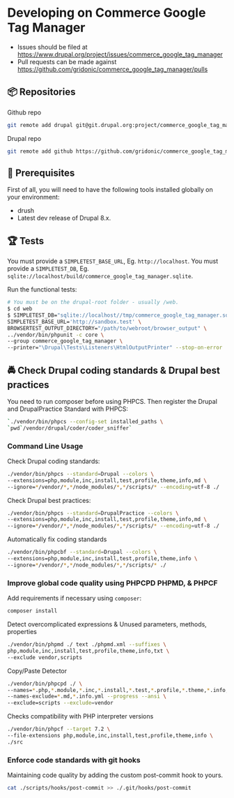 # Developing on Commerce Google Tag Manager

- Issues should be filed at
  https://www.drupal.org/project/issues/commerce_google_tag_manager
- Pull requests can be made against
  https://github.com/gridonic/commerce_google_tag_manager/pulls

## 📦 Repositories

Github repo

```bash
git remote add drupal git@git.drupal.org:project/commerce_google_tag_manager.git
```

Drupal repo

```bash
git remote add github https://github.com/gridonic/commerce_google_tag_manager
```

## 🔧 Prerequisites

First of all, you will need to have the following tools installed
globally on your environment:

- drush
- Latest dev release of Drupal 8.x.

## 🏆 Tests

You must provide a `SIMPLETEST_BASE_URL`, Eg. `http://localhost`.
You must provide a `SIMPLETEST_DB`, Eg. `sqlite://localhost/build/commerce_google_tag_manager.sqlite`.

Run the functional tests:

```bash
# You must be on the drupal-root folder - usually /web.
$ cd web
$ SIMPLETEST_DB="sqlite://localhost//tmp/commerce_google_tag_manager.sqlite" \
SIMPLETEST_BASE_URL='http://sandbox.test' \
BROWSERTEST_OUTPUT_DIRECTORY="/path/to/webroot/browser_output" \
../vendor/bin/phpunit -c core \
--group commerce_google_tag_manager \
--printer="\Drupal\Tests\Listeners\HtmlOutputPrinter" --stop-on-error
```

## 🚔 Check Drupal coding standards & Drupal best practices

You need to run composer before using PHPCS. Then register the Drupal
and DrupalPractice Standard with PHPCS:

```bash
`./vendor/bin/phpcs --config-set installed_paths \
`pwd`/vendor/drupal/coder/coder_sniffer`
```

### Command Line Usage

Check Drupal coding standards:

```bash
./vendor/bin/phpcs --standard=Drupal --colors \
--extensions=php,module,inc,install,test,profile,theme,info,md \
--ignore=*/vendor/*,*/node_modules/*,*/scripts/* --encoding=utf-8 ./
```

Check Drupal best practices:

```bash
./vendor/bin/phpcs --standard=DrupalPractice --colors \
--extensions=php,module,inc,install,test,profile,theme,info,md \
--ignore=*/vendor/*,*/node_modules/*,*/scripts/* --encoding=utf-8 ./
```

Automatically fix coding standards

```bash
./vendor/bin/phpcbf --standard=Drupal --colors \
--extensions=php,module,inc,install,test,profile,theme,info \
--ignore=*/vendor/*,*/node_modules/*,*/scripts/* ./
```

### Improve global code quality using PHPCPD PHPMD, & PHPCF

Add requirements if necessary using `composer`:

```bash
composer install
```

Detect overcomplicated expressions & Unused parameters, methods, properties

```bash
./vendor/bin/phpmd ./ text ./phpmd.xml --suffixes \
php,module,inc,install,test,profile,theme,info,txt \
--exclude vendor,scripts
```

Copy/Paste Detector

```bash
./vendor/bin/phpcpd ./ \
--names=*.php,*.module,*.inc,*.install,*.test,*.profile,*.theme,*.info,*.txt \
--names-exclude=*.md,*.info.yml --progress --ansi \
--exclude=scripts --exclude=vendor
```

Checks compatibility with PHP interpreter versions

```bash
./vendor/bin/phpcf --target 7.2 \
--file-extensions php,module,inc,install,test,profile,theme,info \
./src
```

### Enforce code standards with git hooks

Maintaining code quality by adding the custom post-commit hook to yours.

```bash
cat ./scripts/hooks/post-commit >> ./.git/hooks/post-commit
```